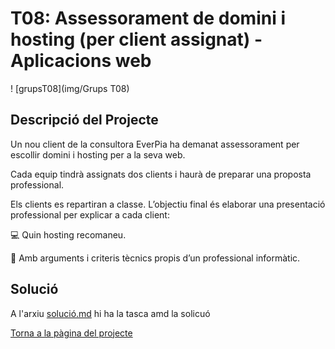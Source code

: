 # T08: Assessorament de domini i hosting (per client assignat) - Aplicacions web
! [grupsT08](img/Grups T08)
## Descripció del Projecte

Un nou client de la consultora EverPia ha demanat assessorament per escollir domini i hosting per a la seva web.

Cada equip tindrà assignats dos clients i haurà de preparar una proposta professional.

Els clients es repartiran a classe.
L’objectiu final és elaborar una presentació professional per explicar a cada client:

💻 Quin hosting recomaneu.

🧾 Amb arguments i criteris tècnics propis d’un professional informàtic.

## Solució
A l'arxiu [solució.md](solució.md) hi ha la tasca amd la solicuó

[Torna a la pàgina del projecte](../README.md)
